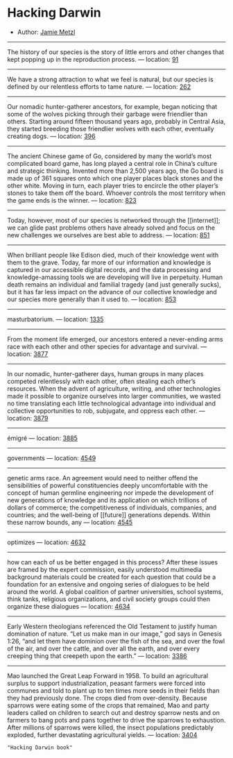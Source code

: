 # Hacking Darwin

* Author: [Jamie Metzl]()

---
The history of our species is the story of little errors and other changes that kept popping up in the reproduction process. — location: [91]()

---
We have a strong attraction to what we feel is natural, but our species is defined by our relentless efforts to tame nature. — location: [262]()

---
Our nomadic hunter-gatherer ancestors, for example, began noticing that some of the wolves picking through their garbage were friendlier than others. Starting around fifteen thousand years ago, probably in Central Asia, they started breeding those friendlier wolves with each other, eventually creating dogs. — location: [396]()

---
The ancient Chinese game of Go, considered by many the world’s most complicated board game, has long played a central role in China’s culture and strategic thinking. Invented more than 2,500 years ago, the Go board is made up of 361 squares onto which one player places black stones and the other white. Moving in turn, each player tries to encircle the other player’s stones to take them off the board. Whoever controls the most territory when the game ends is the winner. — location: [823]()

---
Today, however, most of our species is networked through the [[internet]]; we can glide past problems others have already solved and focus on the new challenges we ourselves are best able to address. — location: [851]()

---
When brilliant people like Edison died, much of their knowledge went with them to the grave. Today, far more of our information and knowledge is captured in our accessible digital records, and the data processing and knowledge-amassing tools we are developing will live in perpetuity. Human death remains an individual and familial tragedy (and just generally sucks), but it has far less impact on the advance of our collective knowledge and our species more generally than it used to. — location: [853]()

---
masturbatorium. — location: [1335]()

---
From the moment life emerged, our ancestors entered a never-ending arms race with each other and other species for advantage and survival. — location: [3877]()

---
In our nomadic, hunter-gatherer days, human groups in many places competed relentlessly with each other, often stealing each other’s resources. When the advent of agriculture, writing, and other technologies made it possible to organize ourselves into larger communities, we wasted no time translating each little technological advantage into individual and collective opportunities to rob, subjugate, and oppress each other. — location: [3879]()

---
émigré — location: [3885]()

---
governments — location: [4549]()

---
genetic arms race. An agreement would need to neither offend the sensibilities of powerful constituencies deeply uncomfortable with the concept of human germline engineering nor impede the development of new generations of knowledge and its application on which trillions of dollars of commerce; the competitiveness of individuals, companies, and countries; and the well-being of [[future]] generations depends. Within these narrow bounds, any — location: [4545]()

---
optimizes — location: [4632]()

---
how can each of us be better engaged in this process? After these issues are framed by the expert commission, easily understood multimedia background materials could be created for each question that could be a foundation for an extensive and ongoing series of dialogues to be held around the world. A global coalition of partner universities, school systems, think tanks, religious organizations, and civil society groups could then organize these dialogues — location: [4634]()

---
Early Western theologians referenced the Old Testament to justify human domination of nature. “Let us make man in our image,” god says in Genesis 1:26, “and let them have dominion over the fish of the sea, and over the fowl of the air, and over the cattle, and over all the earth, and over every creeping thing that creepeth upon the earth.” — location: [3386]()

---
Mao launched the Great Leap Forward in 1958. To build an agricultural surplus to support industrialization, peasant farmers were forced into communes and told to plant up to ten times more seeds in their fields than they had previously done. The crops died from over-density. Because sparrows were eating some of the crops that remained, Mao and party leaders called on children to search out and destroy sparrow nests and on farmers to bang pots and pans together to drive the sparrows to exhaustion. After millions of sparrows were killed, the insect populations predictably exploded, further devastating agricultural yields. — location: [3404]()

```query
"Hacking Darwin book"
```